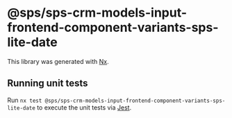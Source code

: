 # @sps/sps-crm-models-input-frontend-component-variants-sps-lite-date

This library was generated with [Nx](https://nx.dev).

## Running unit tests

Run `nx test @sps/sps-crm-models-input-frontend-component-variants-sps-lite-date` to execute the unit tests via [Jest](https://jestjs.io).
